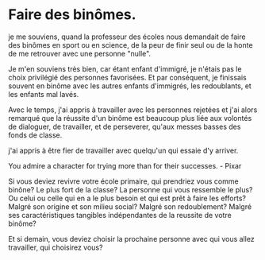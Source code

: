 # Faire des binômes.

je me souviens, quand la professeur des écoles nous demandait de faire des binômes en sport ou en science, de la peur de finir seul ou de la honte de me retrouver avec une personne "nulle".

Je m'en souviens très bien, car étant enfant d'immigré, je n'étais pas le choix privilégié des personnes favorisées. Et par conséquent, je finissais souvent en binôme avec les autres enfants d'immigrés, les redoublants, et les enfants mal lavés.

Avec le temps, j'ai appris à travailler avec les personnes rejetées et j'ai alors remarqué que la réussite d'un binôme est beaucoup plus liée aux volontés de dialoguer, de travailler, et de perseverer, qu'aux messes basses des fonds de classe. 

j'ai appris à être fier de travailler avec quelqu'un qui essaie d'y arriver.

You admire a character for trying more than for their successes. - Pixar

Si vous deviez revivre votre école primaire, qui prendriez vous comme binône? Le plus fort de la classe? La personne qui vous ressemble le plus? Ou celui ou celle qui en a le plus besoin et qui est prêt à faire les efforts? Malgré son origine et son milieu social? Malgré son redoublement? Malgré ses caractéristiques tangibles indépendantes de la reussite de votre binôme?

Et si demain, vous deviez choisir la prochaine personne avec qui vous allez travailler, qui choisirez vous?
